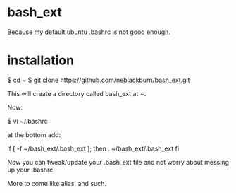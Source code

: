 bash_ext
========

Because my default ubuntu .bashrc is not good enough.

installation
============

$ cd ~
$ git clone https://github.com/neblackburn/bash_ext.git

This will create a directory called bash_ext at ~.

Now:

$ vi ~/.bashrc

at the bottom add:

if [ -f ~/bash_ext/.bash_ext ]; then
. ~/bash_ext/.bash_ext
fi

Now you can tweak/update your .bash_ext file and not worry about messing up your .bashrc

More to come like alias' and such.
